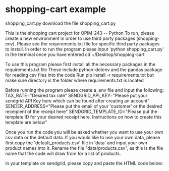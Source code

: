 # shopping-cart example

shopping_cart.py
download the file shopping_cart.py

This is the shopping cart project for OPIM-243 -- Python
To run, please create a new environment in order to use third party packages (shopping-env). Please see the requirements.txt file for specific third party packages to install. In order to run the program please input 'python shopping_cart.py' in the terminal once you have entered cd ~/Desktop/shopping-cart

To use this program please first install all the necessary packages in the requirements.txt file
  These include python-dotenv and the pandas package for reading csv files into the code 
  Run pip install -r requirements.txt but make sure directory is the folder where requirements.txt is located

Before running the program please create a .env file and input the following:
    TAX_RATE="Desired tax rate"
    SENDGRID_API_KEY="Please put your sendgrid API Key here which can be found after creating an account"
    SENDER_ADDRESS="Please put the email of your 'customer' or the desired receipient of the receipt here"
    SENDGRID_TEMPLATE_ID="Please put the template ID for your desired receipt here. Instructions on how to create this template are below"

Once you run the code you will be asked whether you want to use your own csv data or the default data. If you would like to use your own data, please first copy the 'default_products.csv' file in 'data' and input your own product names into it. Rename the file "data/products.csv", as this is the file name that the code will draw from for a list of products. 

In your template on sendgrid, please copy and paste the HTML code below: 

 <!-- <html>
    
    <img src="https://www.shareicon.net/data/128x128/2016/05/04/759867_food_512x512.png">

<h3>Hello this is your receipt!</h3>
<p>Checkout Date: {{date}}</p>
<p>Checkout Time: {{time}}<p>

<ul>
{{#each products}}
	<li>You ordered: ... {{this.name}}</li>
{{/each}}
</ul>

<p>Subtotal: {{subtotal_price_usd}}</p>
<p>Tax: {{tax_usd}}</p>
<p>Total: {{total_price_usd}}</p>
      <div data-role="module-unsubscribe" class="module" role="module" data-type="unsubscribe" style="color:#444444; font-size:12px; line-height:20px; padding:16px 16px 16px 16px; text-align:Center;" data-muid="4e838cf3-9892-4a6d-94d6-170e474d21e5">
        
        <p style="font-size:12px; line-height:20px;">
          <a class="Unsubscribe--unsubscribeLink" href="{{{unsubscribe}}}" target="_blank" style="font-family:sans-serif;text-decoration:none;">
            Unsubscribe
          </a>
          -
          <a href="{{{unsubscribe_preferences}}}" target="_blank" class="Unsubscribe--unsubscribePreferences" style="font-family:sans-serif;text-decoration:none;">
            Unsubscribe Preferences
          </a>
        </p>
      </div>
    </body>
  </html>
 -->
